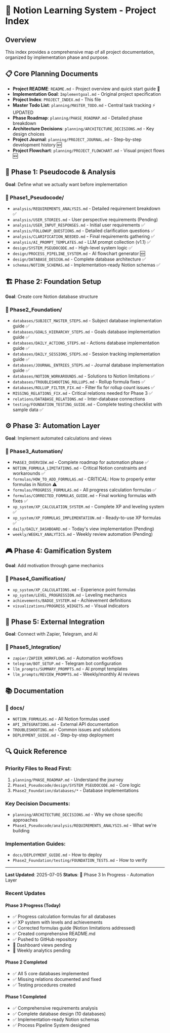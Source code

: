 # 📑 Notion Learning System - Project Index

## Overview
This index provides a comprehensive map of all project documentation, organized by implementation phase and purpose.

## 📋 Core Planning Documents
- **Project README**: `README.md` - Project overview and quick start guide 📖
- **Implementation Goal**: `Implementgoal.md` - Original project specification
- **Project Index**: `PROJECT_INDEX.md` - This file
- **Master Todo List**: `planning/MASTER_TODO.md` - Central task tracking ⚡ UPDATED
- **Phase Roadmap**: `planning/PHASE_ROADMAP.md` - Detailed phase breakdown
- **Architecture Decisions**: `planning/ARCHITECTURE_DECISIONS.md` - Key design choices
- **Project Journal**: `planning/PROJECT_JOURNAL.md` - Step-by-step development history 🆕
- **Project Flowchart**: `planning/PROJECT_FLOWCHART.md` - Visual project flows 🆕

## 🔄 Phase 1: Pseudocode & Analysis
**Goal**: Define what we actually want before implementation

### 📁 Phase1_Pseudocode/
- `analysis/REQUIREMENTS_ANALYSIS.md` - Detailed requirement breakdown ✅
- `analysis/USER_STORIES.md` - User perspective requirements (Pending)
- `analysis/USER_INPUT_RESPONSES.md` - Initial user requirements ✅
- `analysis/FOLLOWUP_QUESTIONS.md` - Detailed clarification questions ✅
- `analysis/CLARIFICATION_NEEDED.md` - Final requirements gathering ✅
- `analysis/AI_PROMPT_TEMPLATES.md` - LLM prompt collection (v1.1) ✅
- `design/SYSTEM_PSEUDOCODE.md` - High-level system logic ✅
- `design/PROCESS_PIPELINE_SYSTEM.md` - AI flowchart generator 🆕
- `design/DATABASE_DESIGN.md` - Complete database architecture ✅
- `schemas/NOTION_SCHEMAS.md` - Implementation-ready Notion schemas ✅

## 🏗️ Phase 2: Foundation Setup
**Goal**: Create core Notion database structure

### 📁 Phase2_Foundation/
- `databases/SUBJECT_MASTER_STEPS.md` - Subject database implementation guide ✅
- `databases/GOALS_HIERARCHY_STEPS.md` - Goals database implementation guide ✅
- `databases/DAILY_ACTIONS_STEPS.md` - Actions database implementation guide ✅
- `databases/DAILY_SESSIONS_STEPS.md` - Session tracking implementation guide ✅
- `databases/JOURNAL_ENTRIES_STEPS.md` - Journal database implementation guide ✅
- `databases/NOTION_WORKAROUNDS.md` - Solutions to Notion limitations ✅
- `databases/TROUBLESHOOTING_ROLLUPS.md` - Rollup formula fixes ✅
- `databases/ROLLUP_FILTER_FIX.md` - Filter fix for rollup count issues ✅
- `MISSING_RELATIONS_FIX.md` - Critical relations needed for Phase 3 ✅
- `relations/DATABASE_RELATIONS.md` - Inter-database connections
- `testing/FOUNDATION_TESTING_GUIDE.md` - Complete testing checklist with sample data ✅

## ⚙️ Phase 3: Automation Layer
**Goal**: Implement automated calculations and views

### 📁 Phase3_Automation/
- `PHASE3_OVERVIEW.md` - Complete roadmap for automation phase ✅
- `NOTION_FORMULA_LIMITATIONS.md` - Critical Notion constraints and workarounds ✅
- `formulas/HOW_TO_ADD_FORMULAS.md` - CRITICAL: How to properly enter formulas in Notion ⚠️
- `formulas/PROGRESS_FORMULAS.md` - All progress calculation formulas ✅
- `formulas/CORRECTED_FORMULAS_GUIDE.md` - Final working formulas with fixes ✅
- `xp_system/XP_CALCULATION_SYSTEM.md` - Complete XP and leveling system ✅
- `xp_system/XP_FORMULAS_IMPLEMENTATION.md` - Ready-to-use XP formulas ✅
- `daily/DAILY_DASHBOARD.md` - Today's view implementation (Pending)
- `weekly/WEEKLY_ANALYTICS.md` - Weekly review automation (Pending)

## 🎮 Phase 4: Gamification System
**Goal**: Add motivation through game mechanics

### 📁 Phase4_Gamification/
- `xp_system/XP_CALCULATIONS.md` - Experience point formulas
- `xp_system/LEVEL_PROGRESSION.md` - Leveling mechanics
- `achievements/BADGE_SYSTEM.md` - Achievement definitions
- `visualizations/PROGRESS_WIDGETS.md` - Visual indicators

## 🔌 Phase 5: External Integration
**Goal**: Connect with Zapier, Telegram, and AI

### 📁 Phase5_Integration/
- `zapier/ZAPIER_WORKFLOWS.md` - Automation workflows
- `telegram/BOT_SETUP.md` - Telegram bot configuration
- `llm_prompts/SUMMARY_PROMPTS.md` - AI prompt templates
- `llm_prompts/REVIEW_PROMPTS.md` - Weekly/monthly AI reviews

## 📚 Documentation
### 📁 docs/
- `NOTION_FORMULAS.md` - All Notion formulas used
- `API_INTEGRATIONS.md` - External API documentation
- `TROUBLESHOOTING.md` - Common issues and solutions
- `DEPLOYMENT_GUIDE.md` - Step-by-step deployment

## 🔍 Quick Reference

### Priority Files to Read First:
1. `planning/PHASE_ROADMAP.md` - Understand the journey
2. `Phase1_Pseudocode/design/SYSTEM_PSEUDOCODE.md` - Core logic
3. `Phase2_Foundation/databases/*` - Database implementations

### Key Decision Documents:
- `planning/ARCHITECTURE_DECISIONS.md` - Why we chose specific approaches
- `Phase1_Pseudocode/analysis/REQUIREMENTS_ANALYSIS.md` - What we're building

### Implementation Guides:
- `docs/DEPLOYMENT_GUIDE.md` - How to deploy
- `Phase2_Foundation/testing/FOUNDATION_TESTS.md` - How to verify

---

**Last Updated**: 2025-07-05
**Status**: 🚧 Phase 3 In Progress - Automation Layer

### Recent Updates
#### Phase 3 Progress (Today)
- ✅ Progress calculation formulas for all databases
- ✅ XP system with levels and achievements
- ✅ Corrected formulas guide (Notion limitations addressed)
- ✅ Created comprehensive README.md
- ✅ Pushed to GitHub repository
- 🚧 Dashboard views pending
- 🚧 Weekly analytics pending

#### Phase 2 Completed
- ✅ All 5 core databases implemented
- ✅ Missing relations documented and fixed
- ✅ Testing procedures created

#### Phase 1 Completed
- ✅ Comprehensive requirements analysis
- ✅ Complete database design (10 databases)
- ✅ Implementation-ready Notion schemas
- ✅ Process Pipeline System designed